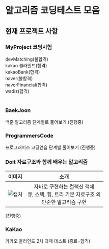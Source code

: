 # 알고리즘 코딩테스트 모음
<h2> 현재 프로젝트 사항 </h2>
<h3> MyProject 코딩시험 </h3>
devMatching(불합격)<br>
kakao 블라인드(합격)<br>
kakaoBank(합격)<br>
naver(불합격)<br>
naverFinancial(합격)<br>
wadiz(합격)<br>
<br>

<h3> BaekJoon </h3>
백준 알고리즘 단계별로 풀어보기 (진행중)
<br>

<h3> ProgrammersCode </h3>
프로그래머스 코딩연습 단계별 풀어보기 (진행중)
<br>

<h3> Doit 자료구조와 함께 배우는 알고리즘 </h3>

이미지             |  소개
:-------------------------:|:-------------------------:
![캡처](https://user-images.githubusercontent.com/51102922/140730586-71e838b9-c346-4383-926f-9d99ddae9c76.PNG)  |  자바로 구현하는 컬랙션 객체 <br>큐, 스택, 힙, 트리 기본 자료구조 외 <br>단순한 알고리즘 구현 



(진행중)
<br>

<h3> KaKao </h3>
카카오 블라인드 2차 과제 테스트 (종료=합격)
<br>
